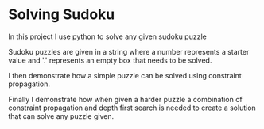 # Solving Sudoku

In this project I use python to solve any given sudoku puzzle <br/>

Sudoku puzzles are given in a string where a number represents a starter value and '.' represents an empty box that needs to be solved. <br/>

I then demonstrate how a simple puzzle can be solved using constraint propagation. <br/>

Finally I demonstrate how when given a harder puzzle a combination of constraint propagation and depth first search is needed to create a solution that can solve any puzzle given.